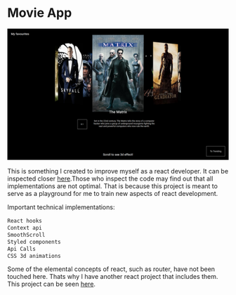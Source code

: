 # Movie App

![preview](https://github.com/psaarine/movieapp/blob/main/preview_image/movieapp_preview.png)

This is something I created to improve myself as a react developer. It can be inspected closer [here](https://psaarine.github.io/movieapp/).Those who inspect the code may find out that all implementations are not optimal. That is because this project is meant to serve as a playground for me to train new aspects of react development.

Important technical implementations:

    React hooks
    Context api
    SmoothScroll
    Styled components
    Api Calls
    CSS 3d animations

Some of the elemental concepts of react, such as router, have not been touched here. Thats why I have another react project that includes them. This project can be seen [here](https://github.com/psaarine/spotifyshop).
